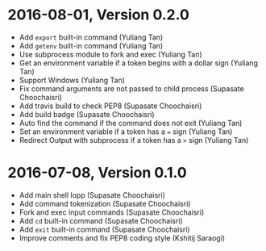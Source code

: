 2016-08-01, Version 0.2.0
=========================
* Add `export` built-in command (Yuliang Tan)
* Add `getenv` built-in command (Yuliang Tan)
* Use subprocess module to fork and exec (Yuliang Tan)
* Get an environment variable if a token begins with a dollar sign (Yuliang Tan)
* Support Windows (Yuliang Tan)
* Fix command arguments are not passed to child process (Supasate Choochaisri)
* Add travis build to check PEP8 (Supasate Choochaisri)
* Add build badge (Supasate Choochaisri)
* Auto find the command if the command does not exit (Yuliang Tan)
* Set an environment variable if a token has a `=` sign (Yuliang Tan)
* Redirect Output with subprocess if a token has a `>` sign (Yuliang Tan)

2016-07-08, Version 0.1.0
=========================
* Add main shell lopp (Supasate Choochaisri)
* Add command tokenization (Supasate Choochaisri)
* Fork and exec input commands (Supasate Choochaisri)
* Add `cd` built-in command (Supasate Choochaisri)
* Add `exit` built-in command (Supasate Choochaisri)
* Improve comments and fix PEP8 coding style (Kshitij Saraogi)
